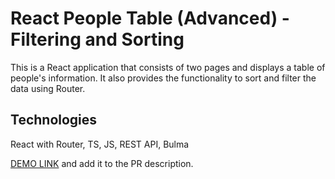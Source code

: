 # React People Table (Advanced) - Filtering and Sorting

This is a React application that consists of two pages and displays a table of people's information.
It also provides the functionality to sort and filter the data using Router.

## Technologies 

React with Router, TS, JS, REST API,  Bulma

[DEMO LINK](https://nurdanokcu.github.io/react_people-table-advanced/) and add it to the PR description.
